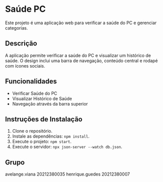 # Saúde PC

Este projeto é uma aplicação web para verificar a saúde do PC e gerenciar categorias.

## Descrição

A aplicação permite verificar a saúde do PC e visualizar um histórico de saúde. O design inclui uma barra de navegação, conteúdo central e rodapé com ícones sociais.

## Funcionalidades

- Verificar Saúde do PC
- Visualizar Histórico de Saúde
- Navegação através da barra superior

## Instruções de Instalação 

1. Clone o repositório.
2. Instale as dependências: `npm install`.
3. Execute o projeto: `npm start`.
4. Execute o servidor: `npx json-server --watch db.json`.

 ## Grupo
 avelange.viana 20212380035
 henrique.guedes 20212380007

